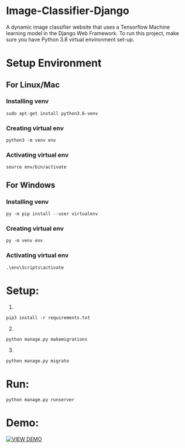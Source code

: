 # Image-Classifier-Django
A dynamic image classifier website that uses a Tensorflow Machine learning model in the Django Web Framework. To run this project, make sure you have Python 3.8 virtual environment set-up. 

# Setup Environment

## For Linux/Mac
### Installing venv 
```shell 
sudo apt-get install python3.6-venv
```
### Creating virtual env
```shell 
python3 -m venv env
```
### Activating virtual env
```shell 
source env/bin/activate
```

## For Windows
### Installing venv
```shell 
py -m pip install --user virtualenv
```
### Creating virtual env
```shell 
py -m venv env
```
### Activating virtual env
```shell 
.\env\Scripts\activate
```

# Setup:
1.
```shell
pip3 install -r requirements.txt
```
2.
```shell
python manage.py makemigrations
```
3.
```shell
python manage.py migrate
```
# Run:
```shell
python manage.py runserver
```

# Demo:
[![VIEW DEMO](https://img.youtube.com/vi/Y-tYiDPrqYk/maxresdefault.jpg)](https://www.youtube.com/watch?v=Y-tYiDPrqYk)
